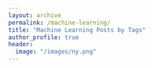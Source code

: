 ```yaml
---
layout: archive
permalink: /machine-learning/
title: "Machine Learning Posts by Tags"
author_profile: true
header:
  image: "/images/ny.png"
---
```


